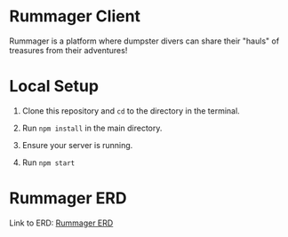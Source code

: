 # Rummager Client

Rummager is a platform where dumpster divers can share their "hauls" of treasures from their adventures!

# Local Setup

1. Clone this repository and `cd` to the directory in the terminal.

2. Run `npm install` in the main directory.

3. Ensure your server is running.

4. Run `npm start`

# Rummager ERD

Link to ERD: [Rummager ERD](https://drawsql.app/nss-6/diagrams/rummager#)